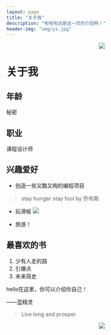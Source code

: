 ```yaml
---
layout: page
title: "关于我"
description: "啦啦啦这是这一页的介绍啊！"
header-img: "img/yz.jpg"
---
```


<center>
    <p><img src="https://timgsa.baidu.com/timg?image&quality=80&size=b9999_10000&sec=1509860055100&di=94737be380c453c16e4b06033671c765&imgtype=0&src=http%3A%2F%2Fimg2.ctoutiao.com%2Fuploads%2F2017%2F05%2F16%2F0639dfb80069678cfd405deb2d28a39d.jpg" align="center"></p>
</center>

# 关于我

## 年龄
秘密

## 职业
课程设计师

## 兴趣爱好
* 创造一些又酷又绚的编程项目
> stay hunger stay fool by 乔布斯

* 玩滑板
![](https://timgsa.baidu.com/timg?image&quality=80&size=b9999_10000&sec=1509861171092&di=d9f56df3293109787b4c9fb55ed99032&imgtype=0&src=http%3A%2F%2Fimages.vsuch.com%2Fhome%2Fupload%2Fbrand_topic%2FCR-c2CICsuH2IeR.jpg)

* 旅游！

## 最喜欢的书
1. 少有人走的路
2. 引爆点
3. 未来简史


hello在这里，你可以介绍你自己！

——蓝精灵


> Live long and prosper

<center>
    <p><img src="http://dreamofbook.qiniudn.com/hacker.png" align="center"></p>
</center>
